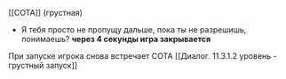 [[СОТА]]
(грустная)
- Я тебя просто не пропущу дальше, пока ты не разрешишь, понимаешь?
**через 4 секунды игра закрывается**

При запуске игрока снова встречает СОТА
[[Диалог. 11.3.1.2 уровень - грустный запуск]]